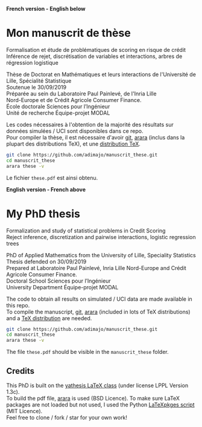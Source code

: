 **French version - English below**

# Mon manuscrit de thèse

Formalisation et étude de problématiques de scoring en risque de crédit  
Inférence de rejet, discrétisation de variables et interactions, arbres de régression logistique  

Thèse de Doctorat en Mathématiques et leurs interactions de l'Université de Lille, Spécialité Statistique  
Soutenue le 30/09/2019  
Préparée au sein du Laboratoire Paul Painlevé, de l'Inria Lille  
Nord-Europe et de Crédit Agricole Consumer Finance.  
École doctorale Sciences pour l’Ingénieur  
Unité de recherche Équipe-projet MODAL


Les codes nécessaires à l'obtention de la majorité des résultats sur données simulées / UCI sont disponibles dans ce repo.  
Pour compiler la thèse, il est nécessaire d'avoir [git](https://git-scm.com/), [arara](https://github.com/cereda/arara) (inclus dans la plupart des distributions TeX), et une [distribution TeX](https://www.latex-project.org/get/).

```bash
git clone https://github.com/adimajo/manuscrit_these.git
cd manuscrit_these
arara these -v
```

Le fichier `these.pdf` est ainsi obtenu.

**English version - French above**

# My PhD thesis

Formalization and study of statistical problems in Credit Scoring  
Reject inference, discretization and pairwise interactions, logistic regression trees  

PhD of Applied Mathematics from the University of Lille, Speciality Statistics  
Thesis defended on 30/09/2019  
Prepared at Laboratoire Paul Painlevé, Inria Lille Nord-Europe and Crédit Agricole Consumer Finance.  
Doctoral School Sciences pour l’Ingénieur  
University Department Équipe-projet MODAL

The code to obtain all results on simulated / UCI data are made available in this repo.  
To compile the manuscript, [git](https://git-scm.com/), [arara](https://github.com/cereda/arara) (included in lots of TeX distributions) and a [TeX distribution](https://www.latex-project.org/get/) are needed.

```bash
git clone https://github.com/adimajo/manuscrit_these.git
cd manuscrit_these
arara these -v
```

The file `these.pdf` should be visible in the `manuscrit_these` folder.

## Credits

This PhD is built on the [yathesis LaTeX class](https://ctan.org/pkg/yathesis) (under license LPPL Ver­sion 1.3c).  
To build the pdf file, [arara](https://github.com/cereda/arara) is used (BSD Licence).
To make sure LaTeX packages are not loaded but not used, I used the Python [LaTeXpkges script](https://github.com/TarasKuzyo/LaTeXpkges) (MIT Licence).  
Feel free to clone / fork / star for your own work!
